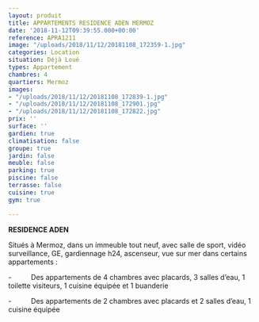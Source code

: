```yaml
---
layout: produit
title: APPARTEMENTS RESIDENCE ADEN MERMOZ
date: '2018-11-12T09:39:55.000+00:00'
reference: APRA1211
image: "/uploads/2018/11/12/20181108_172359-1.jpg"
categories: Location
situation: Déjà Loué
types: Appartement
chambres: 4
quartiers: Mermoz
images:
- "/uploads/2018/11/12/20181108_172839-1.jpg"
- "/uploads/2018/11/12/20181108_172901.jpg"
- "/uploads/2018/11/12/20181108_172822.jpg"
prix: ''
surface: ''
gardien: true
climatisation: false
groupe: true
jardin: false
meuble: false
parking: true
piscine: false
terrasse: false
cuisine: true
gym: true

---
```

**RESIDENCE ADEN** 

Situés à Mermoz, dans un immeuble tout neuf, avec salle de sport, vidéo surveillance, GE, gardiennage h24, ascenseur, vue sur mer dans certains appartements :

\-          Des appartements de 4 chambres avec placards, 3 salles d’eau, 1 toilette visiteurs, 1 cuisine équipée et 1 buanderie

\-          Des appartements de 2 chambres avec placards et 2 salles d’eau, 1 cuisine équipée